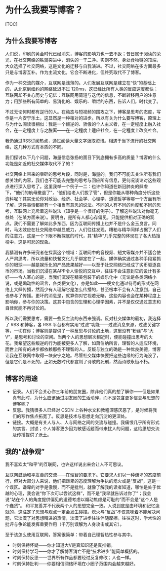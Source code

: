 # 为什么我要写博客？

[TOC]

## 为什么我要写博客

人们说，印刷的黄金时代已经消失，博客的影响力也一去不返；昔日属于阅读的荣光，在社交网络的铁骑突进中，消失的一干二净。实则不然，身处食物链的顶端，大众选择了社交网络，这是文化的迁移与自我演进。不过，社交网络在多方面最多只是与博客互补。作为主流文化，它会不断进化，但终究取代不了博客。

作为一种交流的媒介，互联网是浅薄的。人们发展互联网是建立在“快”的基础上的，从北京到纽约的网络延迟不过 120ms，这已经比所有人类的反应速度都快；互联网却不关心历史与记忆；互联网用简短与迭代的信息，不断转移用户的注意力；用那些所有简单的、易消化的、娱乐的、嚼烂的东西，告诉人们，时代变了。

不过无论何时都有逆行的人。在动态与短视频的围攻之下，博客是思考的态度，写作是一片安宁乐土，这显然是一种相对的进步。所以有关为什么要写博客，原理上与为什么阅读很相似：我是一个叛逆的、骄傲的个人主义者，在一定程度上融入社会，在一定程度上与之脱离——在一定程度上适应社会，在一定程度上改变社会。

我仍通过RSS订阅热点，通过阅读大量文字汲取资讯。相遇于当下流行的社交网络，这几种方式有本质的不同。

我们探讨以下几个问题，海量信息张扬的面目下到底拥有多高的质量？博客的什么功能是如近的社交媒体取代不了的？

社交网络上带来的零碎的思考片段，同时是，海量的。我们不可能去关注所有我们想关注的内容，我们也不可能去完整的思考与回应所有信息，更何况谈论对这些观点进行深入思考了。这里我举一个例子一二：也许你知道在新冠肺炎的肆虐下，“他们的航母撤退了”，“他们给老人们拔了管”，但是你能从哪种角度分析这些资料呢？其实无论你对政治、经济、社会学、心理学、道德哲学等哪一个方面有所了解，这件事情都能有一个相当有意思的说法。不同的人有不同的角度和不同的思考，互联网上充斥着这些说法（知乎是一个很好的例子）。了解这些说法对你毫无益处（在某方面来说）。要明白，是所有人都心存偏见，只能提供相对正确的观点。我们不需要了解如此多东西，因为互联网传播上也并不是什么金玉良言。同时，马太效应在社交网络中越显威力，人们往往发现，糟粕与精华同样占据了人们的注意力。这是一个下限不断探底的时代，其“精华”几乎完整的体现在了各大热搜榜中，这是可悲的现象。

我猜测有许多研究者在探索这个领域：互联网中的音视频、短文等媒介并不适合使人严肃思考，所以流量和快餐文化几乎绑定在了一起。媒体确实通过各种手段紧抓你的眼球——越是娱乐化的产品效果越好——以至于社交网络已经成了劣币驱逐良币的市场。当我们沉浸在某APP令人愉悦的交互中，往往不会注意到它的设计有多好——令人寒心的是，当我们沉浸在精美包装下的娱乐化中（无论是各类网络小说，或是煽动性的谣言，各类梗文化），亦是如此——梗文化通过符号的形式在网络上大肆传播，然而少有人理解它是怎么传播的，甚至根本不会有人注意到，自己也参与了传播。更坏的消息是，就算你对它视若无睹，这些内容也会在某种程度上影响你，参与你的决策。这其中包含的生理和心理学因素，并不是仅仅通过意志和自律就能不再讨论的。

所以我们需要思考，需要一些反主流的东西来强调。反对社交媒体的最初，我选择了 RSS 和博客，各 RSS 平台都有实用“过滤”功能——过滤消息来源，过滤关键字等，一切在你；博客则是提供了一种反思与讨论的土地，这里没有“粉丝”与“大V”，是思考和讨论的空间。当两个人的思想层次相近时，便能碰撞出思考的火花。我希望这些叛逆的行为能被更多人了解，如萧伯纳所言，理智的人适应环境，而世上所有的进步都依赖那些不理智的人。反叛与独立的确是一种优良美德，博客让我在互联网中取得一块安宁之地。尽管社交媒体快要把这些边缘的行为淹没了，但是它们是不死的，正如无数时代都宣判了诗歌的死刑，然而诗歌永恒不朽。

## 博客的用途

- 记录。人们不会关心你三年前的朋友圈，除非他们真的想了解你——但是如果真有此时，为什么应该通过朋友圈的生活琐碎，而不是包含更多信息与思想的博客呢？
- 反思。我猜很多人已经对 CSDN 上各种水文和教程深感厌恶了，是时候将我们的写作焦点拓宽了。反思是技术与思想走向沉淀的更深处。
- 链接。大概是有关人与人、人与网络之间的交流与碰撞。我痛恨几乎所有形式的禁言、封锁；个人博客更少因为敏感话题而带来扰人的问题，这给思想交流及传播提供了沃土。

## 我的“战争观”

我不喜欢太“和平”的互联网，也许这样说出来会让人不可思议。

互联网鼓励和平友善的交流——在理智的要求下。它要求人们以一种谦卑的态度前行，但对大部分人来说，他们把谦卑的态度理解为争执的熄火或是“反战”，这是一个误区。谦卑的对手是傲慢，而不是批判，就像了解我的读者知道，哪怕是处于优越的心理，我会说“你下次可以尝试这样”，而不是“我早就告诉过你了”；我会说“站在个人的角度提供偏见的道德考虑以煽动焦虑是可耻的”而不会是“这个人是个蠢货”。 和平友善并不代表两个人的思想完全一致。人说到底是由环境和记忆造就的，这注定了思想与观点一定会发生碰撞。熄火与“反战”不仅意味着不能解决问题，它淡漠了对思想精进的热情，淡漠了进步往往伴随摩擦。往往这时，学术性的批评与争论能发挥重要作用（千万别误解为人身攻击或其它）。

至于该怎么使用互联网，答案很简单：带着自己理智热性参与其中。

- 时刻保持怀疑——你才知道大V是真知识还是真推销。
- 时刻保持学习——你才了解博客消亡不是“技术进步”能简单概括的。
- 时刻保持反思——世界所有作品都要经过反复修改；人也一样。
- 时刻保持批判——你要相信网络环境在小圈子范围内会越来越好。

<Comments />